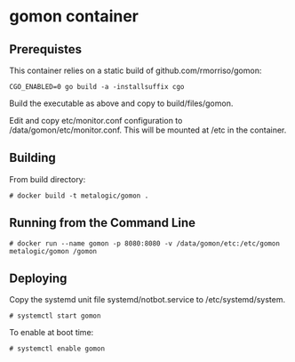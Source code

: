 # gomon container

## Prerequistes

This container relies on a static build of github.com/rmorriso/gomon:

```CGO_ENABLED=0 go build -a -installsuffix cgo```

Build the executable as above and copy to build/files/gomon.

Edit and copy etc/monitor.conf configuration to /data/gomon/etc/monitor.conf.
This will be mounted at /etc in the container.

## Building

From build directory:

`# docker build -t metalogic/gomon .`

## Running from the Command Line

```# docker run --name gomon -p 8080:8080 -v /data/gomon/etc:/etc/gomon  metalogic/gomon /gomon```

## Deploying

Copy the systemd unit file systemd/notbot.service to /etc/systemd/system.
 
```# systemctl start gomon```

To enable at boot time:

```# systemctl enable gomon```


